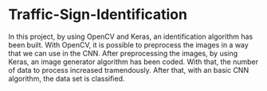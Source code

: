 # Traffic-Sign-Identification

In this project, by using OpenCV and Keras, an identification algorithm has been built. With OpenCV, it is possible to preprocess the images in a way that we can use in the CNN. After preprocessing the images, by using Keras, an image generator algorithm has been coded. With that, the number of data to process increased tramendously. After that, with an basic CNN algorithm, the data set is classified.
